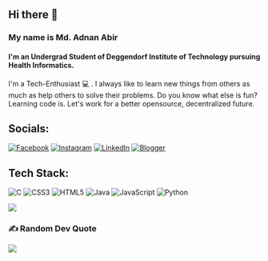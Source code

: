## Hi there 👋
### My name is Md. Adnan Abir
#### I'm an Undergrad Student of Deggendorf Institute of Technology pursuing Health Informatics.

I'm a Tech-Enthusiast 💻 . I always like to learn new things from others as much as help others to solve their problems. Do you know what else is fun? Learning code is. Let's work for a better opensource, decentralized future.

## Socials:
[![Facebook](https://img.shields.io/badge/Facebook-%231877F2.svg?logo=Facebook&logoColor=white)](https://facebook.com/https://www.facebook.com/adnan.auric/) [![Instagram](https://img.shields.io/badge/Instagram-%23E4405F.svg?logo=Instagram&logoColor=white)](https://instagram.com/https://www.instagram.com/auric__/) [![LinkedIn](https://img.shields.io/badge/LinkedIn-%230077B5.svg?logo=linkedin&logoColor=white)](https://linkedin.com/in/https://www.linkedin.com/in/md-adnan-abir-364a771b5/) [![Blogger](https://blogger.googleusercontent.com/img/b/R29vZ2xl/AVvXsEg0sNLibZWI2S6dfEROazR6yG31ivLPV7HmsPZ992eJEr9t2PG4fPKXP_1dHXK7DXEDBTa5KloKVPEpWw0MDz3ryvnQDpnE7-YyNjm-Jf6xh7xNknkcPQ5ejHVlibOJghPGszagA45fkvjZXLwDRMo-dJkLUCfpC2m2rXK9fbRXzL6PslnN9t4OcT5x6w/s1600/blogger.png)](https://adnanauric.blogspot.com//)

## Tech Stack:
![C](https://img.shields.io/badge/c-%2300599C.svg?style=for-the-badge&logo=c&logoColor=white) ![CSS3](https://img.shields.io/badge/css3-%231572B6.svg?style=for-the-badge&logo=css3&logoColor=white) ![HTML5](https://img.shields.io/badge/html5-%23E34F26.svg?style=for-the-badge&logo=html5&logoColor=white) ![Java](https://img.shields.io/badge/java-%23ED8B00.svg?style=for-the-badge&logo=java&logoColor=white) ![JavaScript](https://img.shields.io/badge/javascript-%23323330.svg?style=for-the-badge&logo=javascript&logoColor=%23F7DF1E) ![Python](https://img.shields.io/badge/python-3670A0?style=for-the-badge&logo=python&logoColor=ffdd54)

![](https://github-readme-stats.vercel.app/api/top-langs/?username=md-adnan-abir&theme=tokyonight&hide_border=false&include_all_commits=false&count_private=false&layout=compact)

### ✍️ Random Dev Quote
![](https://quotes-github-readme.vercel.app/api?type=horizontal&theme=radical)



<!---
Md-Adnan-Abir/Md-Adnan-Abir is a ✨ special ✨ repository because its `README.md` (this file) appears on your GitHub profile.
You can click the Preview link to take a look at your changes.
--->
